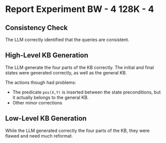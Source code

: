 # Report Experiment BW - 4 128K - 4

## Consistency Check

The LLM correctly identified that the queries are consistent. 

## High-Level KB Generation

The LLM generate the four parts of the KB correctly. The initial and final states were generated
correctly, as well as the general KB. 

The actions though had problems:

- The predicate `pos(X,Y)` is inserted between the state preconditions, but it actually belongs to
  the general KB.
- Other minor corrections

## Low-Level KB Generation

While the LLM generated correctly the four parts of the KB, they were flawed and need much reformat.